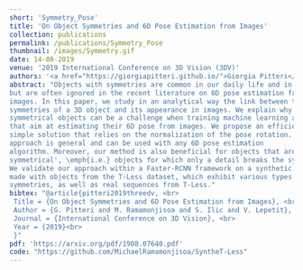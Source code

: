 ```yaml
---
short: 'Symmetry_Pose'
title: 'On Object Symmetries and 6D Pose Estimation from Images'
collection: publications
permalink: /publications/Symmetry_Pose
thumbnail: /images/Symmetry.gif
date: 14-08-2019
venue: '2019 International Conference on 3D Vision (3DV)'
authors: '<a href="https://giorgiapitteri.github.io/">Giorgia Pitteri</a><sup>*</sup>, <a href="/about.html">Michaël Ramamonjisoa</a><sup>*</sup>, Slobodan Ilic and Vincent Lepetit <br> <small><i><sup>* Denotes equal contribution.</sup></i></small>'
abstract: "Objects with symmetries are common in our daily life and in industrial contexts,
but are often ignored in the recent literature on 6D pose estimation from
images. In this paper, we study in an analytical way the link between the
symmetries of a 3D object and its appearance in images. We explain why
symmetrical objects can be a challenge when training machine learning algorithms
that aim at estimating their 6D pose from images. We propose an efficient and
simple solution that relies on the normalization of the pose rotation. Our
approach is general and can be used with any 6D pose estimation
algorithm. Moreover, our method is also beneficial for objects that are 'almost
symmetrical', \emph{i.e.} objects for which only a detail breaks the symmetry.
We validate our approach within a Faster-RCNN framework on a synthetic dataset
made with objects from the T-Less dataset, which exhibit various types of
symmetries, as well as real sequences from T-Less."
bibtex: "@article{pitteri2019threedv, <br>
 Title = {On Object Symmetries and 6D Pose Estimation from Images}, <br>
 Author = {G. Pitteri and M. Ramamonjisoa and S. Ilic and V. Lepetit}, <br>
 Journal = {International Conference on 3D Vision}, <br>
 Year = {2019}<br>
 }"
pdf: 'https://arxiv.org/pdf/1908.07640.pdf'
code: "https://github.com/MichaelRamamonjisoa/SyntheT-Less"
---
```


